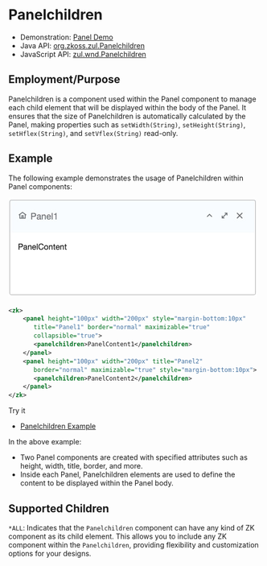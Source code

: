 # Panelchildren

- Demonstration: [Panel Demo](https://www.zkoss.org/zkdemo/window/panel)
- Java API: [org.zkoss.zul.Panelchildren](https://www.zkoss.org/javadoc/latest/zk/org/zkoss/zul/Panelchildren.html)
- JavaScript API: [zul.wnd.Panelchildren](https://www.zkoss.org/javadoc/latest/jsdoc/classes/zul.wnd.Panelchildren.html)

## Employment/Purpose

Panelchildren is a component used within the Panel component to manage each child element that will be displayed within the body of the Panel. It ensures that the size of Panelchildren is automatically calculated by the Panel, making properties such as `setWidth(String)`, `setHeight(String)`, `setHflex(String)`, and `setVflex(String)` read-only.

## Example

The following example demonstrates the usage of Panelchildren within Panel components:

![Panel Simple Examples](images/ZKComRef_Panel_Simple_Examples.png)

```xml
<zk>
    <panel height="100px" width="200px" style="margin-bottom:10px"
       title="Panel1" border="normal" maximizable="true"
       collapsible="true">
       <panelchildren>PanelContent1</panelchildren>
    </panel>
    <panel height="100px" width="200px" title="Panel2"
       border="normal" maximizable="true" style="margin-bottom:10px">
       <panelchildren>PanelContent2</panelchildren>
    </panel>
</zk>
```

Try it

* [Panelchildren Example](https://zkfiddle.org/sample/260lpts/1-ZK-Component-Reference-Panelchildren-Example?v=latest&t=Iceblue_Compact)


In the above example:
- Two Panel components are created with specified attributes such as height, width, title, border, and more.
- Inside each Panel, Panelchildren elements are used to define the content to be displayed within the Panel body.

## Supported Children

`*ALL`: Indicates that the `Panelchildren` component can have any kind of ZK component as its child element. This allows you to include any ZK component within the `Panelchildren`, providing flexibility and customization options for your designs.
